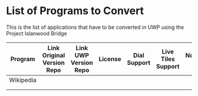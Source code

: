 # List of Programs to Convert
This is the list of applications that have to be converted in UWP using the Project Islanwood Bridge

| Program | Link Original Version Repo | Link UWP Version Repo | License |Dial Support | Live Tiles Support | Notifications Support | Cortana Support|
|----------|-------------|------|--------|------|--------|--------|----|
| Wikipedia |  | |   | | | ||
|  |  |  | | | | ||
|  |  |  | | | | ||



